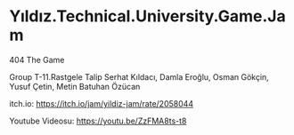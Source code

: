 # Yıldız.Technical.University.Game.Jam
404 The Game

Group T-11.Rastgele
Talip Serhat Kıldacı,
Damla Eroğlu,
Osman Gökçin,
Yusuf Çetin,
Metin Batuhan Özücan 

itch.io: https://itch.io/jam/yildiz-jam/rate/2058044

Youtube Videosu: https://youtu.be/ZzFMA8ts-t8
